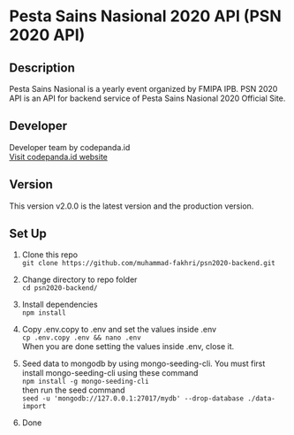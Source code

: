 # Pesta Sains Nasional 2020 API (PSN 2020 API)

## Description
Pesta Sains Nasional is a yearly event organized by FMIPA IPB. PSN 2020 API is an API for backend service of Pesta Sains Nasional 2020 Official Site.

## Developer
Developer team by codepanda.id  
[Visit codepanda.id website](https://codepanda.id "codepanda's official site")

## Version
This version v2.0.0 is the latest version and the production version.

## Set Up
1. Clone this repo  
    `git clone https://github.com/muhammad-fakhri/psn2020-backend.git`

2. Change directory to repo folder  
    `cd psn2020-backend/`

3. Install dependencies  
    `npm install`

4. Copy .env.copy to .env and set the values inside .env  
    `cp .env.copy .env && nano .env`  
   When you are done setting the values inside .env, close it.

5. Seed data to mongodb by using mongo-seeding-cli. You must first install mongo-seeding-cli using these command  
    `npm install -g mongo-seeding-cli`  
   then run the seed command  
    `seed -u 'mongodb://127.0.0.1:27017/mydb' --drop-database ./data-import`

6. Done
